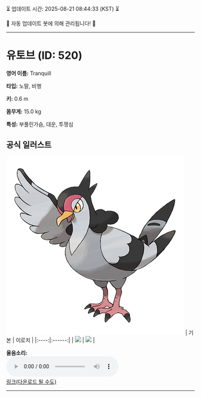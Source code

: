 
⏳ 업데이트 시간: 2025-08-21 08:44:33 (KST) ⏳

🤖 자동 업데이트 봇에 의해 관리됩니다! 🤖

---

# 유토브 (ID: 520)
**영어 이름:** Tranquill

**타입:** 노말, 비행

**키:** 0.6 m

**몸무게:** 15.0 kg

**특성:** 부풀린가슴, 대운, 투쟁심

## 공식 일러스트
![](https://raw.githubusercontent.com/PokeAPI/sprites/master/sprites/pokemon/other/official-artwork/520.png)
| 기본 | 이로치 |
|:----:|:------:|
| <img src="http://play.pokemonshowdown.com/sprites/ani/tranquill.gif" width="200"> | <img src="http://play.pokemonshowdown.com/sprites/ani-shiny/tranquill.gif" width="200"> |

**울음소리:**<br><audio controls src="https://raw.githubusercontent.com/PokeAPI/cries/main/cries/pokemon/latest/520.ogg"></audio><br> [링크(다운로드 될 수도)](https://raw.githubusercontent.com/PokeAPI/cries/main/cries/pokemon/latest/520.ogg)


---

